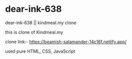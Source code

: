 # dear-ink-638
dear-ink-638 || kindmeal.my clone

this is clone of Kindmeal.my

clone link:- https://beamish-salamander-14c16f.netlify.app/

used pure HTML, CSS, JavaScript
